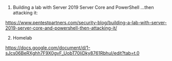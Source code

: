 

1) Building a lab with Server 2019 Server Core and PowerShell …then attacking it:

https://www.pentestpartners.com/security-blog/building-a-lab-with-server-2019-server-core-and-powershell-then-attacking-it/

2) Homelab

https://docs.google.com/document/d/1-sJcs06BeRXghh7F9X0gvF_UobT70liDky8761RbhuI/edit?tab=t.0

